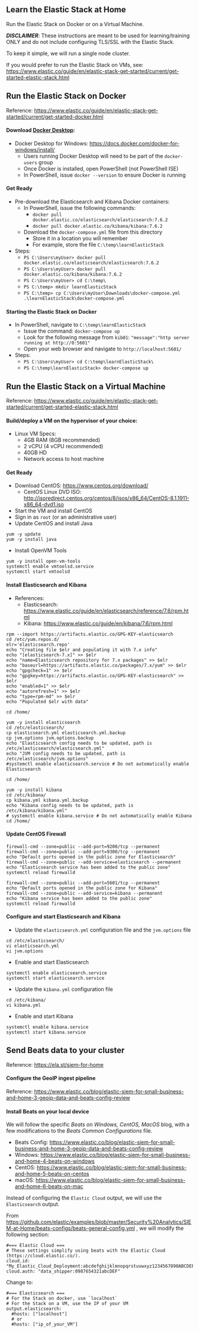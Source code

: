 ## Learn the Elastic Stack at Home
Run the Elastic Stack on Docker or on a Virtual Machine.

**_DISCLAIMER_**: These instructions are meant to be used for learning/training ONLY and do not include configuring TLS/SSL with the Elastic Stack.

To keep it simple, we will run a single node cluster.

If you would prefer to run the Elastic Stack on VMs, see: https://www.elastic.co/guide/en/elastic-stack-get-started/current/get-started-elastic-stack.html

## Run the Elastic Stack on Docker
Reference: https://www.elastic.co/guide/en/elastic-stack-get-started/current/get-started-docker.html
#### Download [Docker Desktop](https://docs.docker.com/desktop/):
* Docker Desktop for Windows:  https://docs.docker.com/docker-for-windows/install/
  * Users running Docker Desktop will need to be part of the `docker-users` group
  * Once Docker is installed, open PowerShell (not PowerShell ISE)
  * In PowerShell, issue `docker --version` to ensure Docker is running

#### Get Ready
* Pre-download the Elasticsearch and Kibana Docker containers:
  * In PowerShell, issue the following commands:
    * `docker pull docker.elastic.co/elasticsearch/elasticsearch:7.6.2`
    * `docker pull docker.elastic.co/kibana/kibana:7.6.2`
  * Download the `docker-compose.yml` file from this directory
    * Store it in a location you will remember
    * For example, store the file `C:\temp\learnElasticStack`
* Steps:
  * `PS C:\Users\myUser> docker pull docker.elastic.co/elasticsearch/elasticsearch:7.6.2`
  * `PS C:\Users\myUser> docker pull docker.elastic.co/kibana/kibana:7.6.2`
  * `PS C:\Users\myUser> cd C:\temp\`
  * `PS C:\temp> mkdir learnElasticStack`
  * `PS C:\temp> cp C:\Users\myUser\Downloads\docker-compose.yml .\learnElasticStack\docker-compose.yml`

#### Starting the Elastic Stack on Docker
* In PowerShell, navigate to `C:\temp\learnElasticStack`
  * Issue the command: `docker-compose up`
  * Look for the following message from `kib01`: `"message":"http server running at http://0:5601"`
  * Open your web browser and navigate to `http://localhost:5601/`
* Steps:
  * `PS C:\Users\myUser> cd C:\temp\learnElasticStack\`
  * `PS C:\temp\learnElasticStack> docker-compose up`

## Run the Elastic Stack on a Virtual Machine
Reference: https://www.elastic.co/guide/en/elastic-stack-get-started/current/get-started-elastic-stack.html
#### Build/deploy a VM on the hypervisor of your choice:
* Linux VM Specs:
  * 4GB RAM (8GB recommended)
  * 2 vCPU (4 vCPU recommended)
  * 40GB HD
  * Network access to host machine

#### Get Ready
* Download CentOS: https://www.centos.org/download/
  * CentOS Linux DVD ISO: http://isoredirect.centos.org/centos/8/isos/x86_64/CentOS-8.1.1911-x86_64-dvd1.iso
* Start the VM and install CentOS
* Sign in as `root` (or an administrative user)
* Update CentOS and install Java
```
yum -y update
yum -y install java
```
* Install OpenVM Tools
```
yum -y install open-vm-tools
systemctl enable vmtoolsd.service
systemctl start vmtoolsd
```

#### Install Elasticsearch and Kibana
* References:
  * Elasticsearch: https://www.elastic.co/guide/en/elasticsearch/reference/7.6/rpm.html
  * Kibana: https://www.elastic.co/guide/en/kibana/7.6/rpm.html
```
rpm --import https://artifacts.elastic.co/GPG-KEY-elasticsearch
cd /etc/yum.repos.d/
elr='elasticsearch.repo'
echo "Creating file $elr and populating it with 7.x info"
echo "[elasticsearch-7.x]" >> $elr
echo "name=Elasticsearch repository for 7.x packages" >> $elr 
echo "baseurl=https://artifacts.elastic.co/packages/7.x/yum" >> $elr
echo "gpgcheck=1" >> $elr
echo "gpgkey=https://artifacts.elastic.co/GPG-KEY-elasticsearch" >> $elr
echo "enabled=1" >> $elr 
echo "autorefresh=1" >> $elr
echo "type=rpm-md" >> $elr
echo "Populated $elr with data"

cd /home/
  
yum -y install elasticsearch
cd /etc/elasticsearch/
cp elasticsearch.yml elasticsearch.yml.backup
cp jvm.options jvm.options.backup
echo "Elasticsearch config needs to be updated, path is /etc/elasticsearch/elasticsearch.yml"
echo "JVM config needs to be updated, path is /etc/elasticsearch/jvm.options"
#systemctl enable elasticsearch.service # Do not automatically enable Elasticsearch

cd /home/

yum -y install kibana
cd /etc/kibana/
cp kibana.yml kibana.yml.backup
echo "Kibana config needs to be updated, path is /etc/kibana/kibana.yml"
# systemctl enable kibana.service # Do not automatically enable Kibana
cd /home/
```
#### Update CentOS Firewall
```
firewall-cmd --zone=public --add-port=9200/tcp --permanent
firewall-cmd --zone=public --add-port=9300/tcp --permanent
echo "Default ports opened in the public zone for Elasticsearch"
firewall-cmd --zone=public --add-service=elasticsearch --permanent
echo "Elasticsearch service has been added to the public zone"
systemctl reload firewalld

firewall-cmd --zone=public --add-port=5601/tcp --permanent
echo "Default ports opened in the public zone for Kibana"
firewall-cmd --zone=public --add-service=kibana --permanent
echo "Kibana service has been added to the public zone"
systemctl reload firewalld
```

#### Configure and start Elasticsearch and Kibana
* Update the `elasticsearch.yml` configuration file and the `jvm.options` file
```
cd /etc/elasticsearch/
vi elasticsearch.yml
vi jvm.options
```
* Enable and start Elasticsearch
```
systemctl enable elasticsearch.service
systemctl start elasticsearch.service
```
* Update the `kibana.yml` configuration file
```
cd /etc/kibana/
vi kibana.yml
```
* Enable and start Kibana
```
systemctl enable kibana.service
systemctl start kibana.service
```


## Send Beats data to your cluster
Reference: https://ela.st/siem-for-home

#### Configure the GeoIP ingest pipeline
Reference: https://www.elastic.co/blog/elastic-siem-for-small-business-and-home-3-geoip-data-and-beats-config-review

#### Install Beats on your local device
We will follow the specific _Beats on Windows, CentOS, MacOS_ blog, with a few modifications to the _Beats Common Configurations_ file.
* Beats Config: https://www.elastic.co/blog/elastic-siem-for-small-business-and-home-3-geoip-data-and-beats-config-review
* Windows: https://www.elastic.co/blog/elastic-siem-for-small-business-and-home-4-beats-on-windows
* CentOS: https://www.elastic.co/blog/elastic-siem-for-small-business-and-home-5-beats-on-centos
* macOS: https://www.elastic.co/blog/elastic-siem-for-small-business-and-home-6-beats-on-mac

Instead of configuring the `Elastic Cloud` output, we will use the `Elasticsearch` output.

From https://github.com/elastic/examples/blob/master/Security%20Analytics/SIEM-at-Home/beats-configs/beats-general-config.yml , we will modify the following section:
```
#=== Elastic Cloud ===
# These settings simplify using beats with the Elastic Cloud (https://cloud.elastic.co/).
cloud.id: "My_Elastic_Cloud_Deployment:abcdefghijklmnopqrstuvwxyz1234567890ABCDEFGHIJKLMNOPQRSTUVWXYZ"
cloud.auth: "data_shipper:0987654321abcDEF"
```

Change to:
```
#=== Elasticsearch ===
# For the Stack on docker, use `localhost`
# For the Stack on a VM, use the IP of your VM
output.elasticsearch:
  #hosts: ["localhost"]
  # or
  #hosts: ["ip_of_your_VM"]
```
